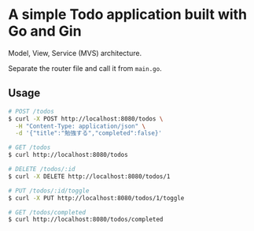 # A simple Todo application built with Go and Gin

Model, View, Service (MVS) architecture.

Separate the router file and call it from `main.go`.

## Usage

```sh
# POST /todos
$ curl -X POST http://localhost:8080/todos \
  -H "Content-Type: application/json" \
  -d '{"title":"勉強する","completed":false}'

# GET /todos
$ curl http://localhost:8080/todos

# DELETE /todos/:id
$ curl -X DELETE http://localhost:8080/todos/1

# PUT /todos/:id/toggle
$ curl -X PUT http://localhost:8080/todos/1/toggle

# GET /todos/completed
$ curl http://localhost:8080/todos/completed
```
